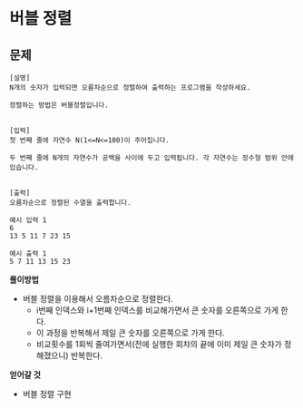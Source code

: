 # 버블 정렬

## 문제
```
[설명]
N개의 숫자가 입력되면 오름차순으로 정렬하여 출력하는 프로그램을 작성하세요.

정렬하는 방법은 버블정렬입니다.


[입력]
첫 번째 줄에 자연수 N(1<=N<=100)이 주어집니다.

두 번째 줄에 N개의 자연수가 공백을 사이에 두고 입력됩니다. 각 자연수는 정수형 범위 안에 있습니다.


[출력]
오름차순으로 정렬된 수열을 출력합니다.
```
```
예시 입력 1 
6
13 5 11 7 23 15

예시 출력 1
5 7 11 13 15 23
```

**풀이방법**
- 버블 정렬을 이용해서 오름차순으로 정렬한다.
    - i번째 인덱스와 i+1번째 인덱스를 비교해가면서 큰 숫자를 오른쪽으로 가게 한다.
    - 이 과정을 반복해서 제일 큰 숫자를 오른쪽으로 가게 한다.
    - 비교횟수를 1회씩 줄여가면서(전에 실행한 회차의 끝에 이미 제일 큰 숫자가 정해졌으니) 반복한다.
    
**얻어갈 것**
- 버블 정렬 구현